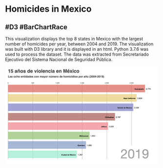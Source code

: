 # Homicides in Mexico
## #D3 #BarChartRace

This visualization displays the top 8 states in Mexico with the largest number of homicides per year, between 2004 and 2019.
The visualization was built with D3 library and it is displayed in an html. Python 3.7.6 was used to process the dataset. 
The data was extracted from Secretariado Ejecutivo del Sistema Nacional de Seguridad Pública. 

![](homicides_race.png)
